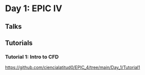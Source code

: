 # Day 1: EPIC IV

## Talks

## Tutorials

### Tutorial 1: Intro to CFD
https://github.com/ciencialatitud0/EPIC_4/tree/main/Day_1/Tutorial1

